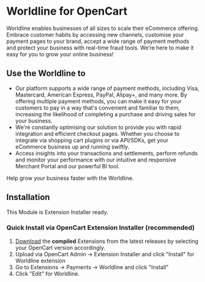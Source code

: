 # Worldline for OpenCart

Worldline enables businesses of all sizes to scale their eCommerce offering. Embrace customer habits by accessing new channels, customise your payment pages to your brand, accept a wide range of payment methods and protect your business with real-time fraud tools. We’re here to make it easy for you to grow your online business!

## Use the Worldline to
- Our platform supports a wide range of payment methods, including Visa, Mastercard, American Express, PayPal, Alipay+, and many more. By offering multiple payment methods, you can make it easy for your customers to pay in a way that's convenient and familiar to them, increasing the likelihood of completing a purchase and driving sales for your business.
- We're constantly optimising our solution to provide you with rapid integration and efficient checkout pages. Whether you choose to integrate via shopping cart plugins or via API/SDKs, get your eCommerce business up and running swiftly.
- Access insights into your transactions and settlements, perform refunds and monitor your performance with our intuitive and responsive Merchant Portal and our powerful BI tool.

Help grow your business faster with the Worldline.

## Installation
This Module is Extension Installer ready.

### Quick Install via OpenCart Extension Installer (recommended)
1. [Download](https://github.com/Dreamvention/worldline/releases) the **compiled** Extensions from the latest releases by selecting your OpenCart version accordingly.
2. Upload via OpenCart Admin -> Extension Installer and click "Install" for Worldline extension
3. Go to Extensions -> Payments -> Worldline and click "Install"
4. Click "Edit" for Worldline.